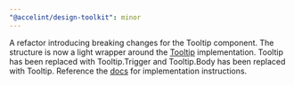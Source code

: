 ```yaml
---
"@accelint/design-toolkit": minor
---
```


A refactor introducing breaking changes for the Tooltip component. The structure is now a light wrapper around the [Tooltip](https://react-spectrum.adobe.com/react-aria/Tooltip.html) implementation. Tooltip has been replaced with Tooltip.Trigger and Tooltip.Body has been replaced with Tooltip. Reference the [docs](https://gohypergiant.github.io/standard-toolkit/?path=/docs/components-tooltip--playground) for implementation instructions.
